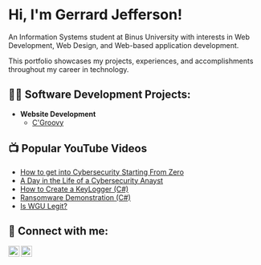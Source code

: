 <h1>Hi, I'm Gerrard Jefferson!</h1>
<p>An Information Systems student at Binus University with interests in Web Development, Web Design, and Web-based application development.

This portfolio showcases my projects, experiences, and accomplishments throughout my career in technology.
</p>

<h2>👨‍💻 Software Development Projects:</h2>

- <b>Website Development</b>
  - [C'Groovy](https://github.com/Jadakii/Project-C-Groovy)

<h2>📺 Popular YouTube Videos</h2>

- [How to get into Cybersecurity Starting From Zero](https://www.youtube.com/watch?v=a83ASGn_V_s)
- [A Day in the Life of a Cybersecurity Anayst](https://www.youtube.com/watch?v=uHy3oM7NnoU)
- [How to Create a KeyLogger (C#)](https://www.youtube.com/watch?v=N-L9hklSlNk)
- [Ransomware Demonstration (C#)](https://www.youtube.com/watch?v=OfvdQeh79s0)
- [Is WGU Legit?](https://www.youtube.com/watch?v=E2MwRWxDBkA)

<h2> 🤳 Connect with me:</h2>

[<img align="left" alt="JoshMadakor | LinkedIn" width="22px" src="https://cdn.jsdelivr.net/npm/simple-icons@v3/icons/linkedin.svg" />][linkedin]
[<img align="left" alt="JoshMadakor | Instagram" width="22px" src="https://cdn.jsdelivr.net/npm/simple-icons@v3/icons/instagram.svg" />][instagram]

[instagram]: https://www.instagram.com/gerrard6270/
[linkedin]: https://linkedin.com/in/gerrard-jefferson

